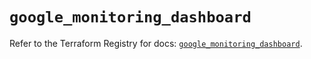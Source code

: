 # `google_monitoring_dashboard`

Refer to the Terraform Registry for docs: [`google_monitoring_dashboard`](https://registry.terraform.io/providers/hashicorp/google-beta/6.2.0/docs/resources/google_monitoring_dashboard).
